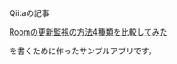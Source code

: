 Qiitaの記事

[Roomの更新監視の方法4種類を比較してみた](https://qiita.com/tfandkusu/items/672b2a043d27c0fefc89)

を書くために作ったサンプルアプリです。
